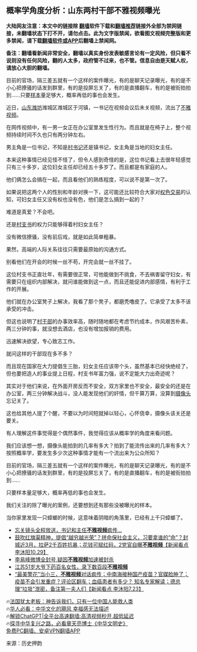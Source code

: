  <!-- 面包屑导航 --> <h2>概率学角度分析：山东两村干部不雅视频曝光</h2> <p class="notice"><b>大陆网友注意：本文中的链接除 <a href="https://github.com/bannedbook/fanqiang" >翻墙</a>软件下载和<a href="https://github.com/killgcd/justmysocks/blob/master/README.md">翻墙推荐</a>链接外全部为禁网链接，未翻墙状态下打不开，请勿点击。此为文字版禁闻，欲看图文视频完整版和更多禁闻，请下载<a href="https://github.com/bannedbook/fanqiang">翻墙软件或APP</a>后翻墙上禁闻网。</p><p>备注：翻墙看新闻非常安全，翻墙以真实身份发表敏感言论有一定风险，但只看不说则没有任何风险，翻的人太多，政府管不过来，也不管。信息自由是天赋人权，请放心大胆的翻墙。</b></p>  <div class="entry"> <p id="summary">目前的官场，隔三差五就有一个这样的案件曝光，有的是聊天记录曝光，有的是不小心把撩骚的话发到群里，有的是投屏忘关了，有的是直播翻车，有的是被街拍拍到……只要<a href="https://www.bannedbook.org/bnews/tag/%E6%A0%B7%E6%9C%AC/" class="st_tag internal_tag" rel="tag" title="标签 样本 下的日志">样本</a>量足够大，概率再低的事也会发生。</p> <p id="conimg">近日，<a href="https://www.bannedbook.org/bnews/tag/%e5%b1%b1%e4%b8%9c%e6%bd%8d%e5%9d%8a/" class="st_tag internal_tag" rel="tag" title="标签 山东潍坊 下的日志">山东潍坊</a>潍城区潍城区于河镇，一书记在视频会议后未关视频，流出了<a href="https://www.bannedbook.org/bnews/tag/%E4%B8%8D%E9%9B%85%E8%A7%86%E9%A2%91/" class="st_tag internal_tag" rel="tag" title="标签 不雅视频 下的日志">不雅视频</a>。</p> <p>在网传视频中，有一男一女正在办公室里发生性行为。而且就是在椅子上，整个视频持续时间不久也只有两分钟左右。</p> <p>男主角是一位书记，不知是<a href="https://www.bannedbook.org/bnews/tag/%E6%9D%91%E4%B9%A6%E8%AE%B0/" class="st_tag internal_tag" rel="tag" title="标签 村书记 下的日志">村书记</a>还是镇书记，女主角是当地的妇女主任。</p> <p>本来这种事情已经见怪不怪了，但令人感到奇怪的是，这位书记看上去很年轻感觉只有三十多岁，这位妇女主任却已经五十多岁了。而且都是有家庭的人。</p> <p>他们俩怎么会搞在一起，而且看他们的熟练程度，可以说不是第一次了。</p> <p>如果说把这两个人的性别和年龄对换一下，这可能还比较符合大家对<a href="https://www.bannedbook.org/bnews/tag/%e6%9d%83%e8%89%b2%e4%ba%a4%e6%98%93/" class="st_tag internal_tag" rel="tag" title="标签 权色交易 下的日志">权色交易</a>的认知，可妇女主任又没有权也没有色，他们是怎么搞到一起的？</p> <p>难道是真爱？不会吧。</p> <p>还是<a href="https://www.bannedbook.org/bnews/tag/%E6%9D%91%E6%94%AF%E4%B9%A6/" class="st_tag internal_tag" rel="tag" title="标签 村支书 下的日志">村支书</a>的权力只能够得着村妇女主任？</p> <p>没有微信撩骚，没有前后戏，就是如此简单粗暴。</p> <p>果然，高端的人际关系往往只需要最原始的沟通方式。</p> <p>别看他们在开会的时候一丝不苟，开完会就一丝不挂了。</p> <p>这位村支书正直壮年，有需要很正常，可他能做到不挑食，不去祸害留守妇女，有需要只在组织内部解决，就问谁能做到这一点，而且还能促进内部感情，有利于工作的开展。</p> <p>他们就在办公室凳子上解决，我看了那个凳子，都磨秃噜皮了。它承受了太多不该承受的冲击。</p>  <p>但这也说明了<a href="https://www.bannedbook.org/bnews/tag/%e6%9d%91%e5%b9%b2%e9%83%a8/" class="st_tag internal_tag" rel="tag" title="标签 村干部 下的日志">村干部</a>的办事效率高，随时随地都在考虑节约成本，作风艰苦朴素，两三分钟的事，就没想去酒店，也没有增加报销的费用。</p> <p>迅速解决欲望，专心致志工作。</p> <p>就问这样的干部现在多不多？</p> <p>而且现在国家在大力提倡生三胎，妇女主任应该带个头，虽然基本已经快绝经了，但也要把造人的事业提上日程，村支书年富力强，说不定能大力出奇迹呢？</p> <p>其实对于他们来说，在外面开房反而不安全，双方家里也不安全，最安全的还是在办公室，两三分钟解决战斗，没人能发现他们的奸情，但千算万算，没算到<a href="https://www.bannedbook.org/bnews/tag/%E6%91%84%E5%83%8F%E5%A4%B4/" class="st_tag internal_tag" rel="tag" title="标签 摄像头 下的日志">摄像头</a>忘记关了。</p> <p>这也给其他人提了个醒，不要以为时间短就掉以轻心，心怀侥幸，摄像头该关还是要关。</p> <p>有人理解这件事觉得是个偶然事件，我觉得应该从概率学的角度来看问题。</p>  <p>我们应该想一想，摄像头能拍到的几率有多大？拍到了能流传出来的几率有多大？按照概率学，要发生多少次这种事情才能有一个流出来为公众所知？</p> <p>目前的官场，隔三差五就有一个这样的案件曝光，有的是聊天记录曝光，有的是不小心把撩骚的话发到群里，有的是投屏忘关了，有的是直播翻车，有的是被街拍拍到……</p> <p>只要样本量足够大，概率再低的事也会发生。</p> <p>我们关注的除了曝光的案例，还要想到还有那些没被曝光的样本。</p> <p>当你家里发现一只蟑螂的时候，这意味着阴暗的角落里，已经有上千只蟑螂了。</p> <!--<div id="taboola-mid-1"></div>--><ul class='op-related-articles' title='相关阅读'> <li><a href='https://www.bannedbook.org/bnews/cnnews/20231006/1943265.html' target='_blank'>忘关镜头全程放送，书记和主任<b>不雅视频</b>疯传…</a></li> <li><a href='https://www.bannedbook.org/bnews/sohnews/20221030/1804179.html' target='_blank'>鼓吹红旗渠精神，提倡“越穷越光荣”？拼命保社会主义，习要拿谁的“命”？封城近3月，拉萨2千百姓抗暴；花钱可赋红码，2党官自曝<b>不雅视频</b>【新闻看点 李沐阳10.29】</a></li> <li><a href='https://www.bannedbook.org/bnews/yule/20220917/1785681.html' target='_blank'>李易峰微博全封号,疑因<b>不雅视频</b>加速被封杀</a></li> <li><a href='https://www.bannedbook.org/bnews/cnnews/20220905/1780777.html' target='_blank'>江苏51岁大爷下药百名女性，录下数百段<b>不雅视频</b></a></li> <li><a href='https://www.bannedbook.org/bnews/bannedvideo/20220724/1762349.html' target='_blank'>“最美警花”当小三，<b>不雅视频</b>对话疯传；中南海接种国产疫苗？官媒脸肿了；疫苗不会引发重症？评论区翻车；血癌患者有多少？ 知名专家解读；德总理“垃圾”泄密，备注第一夫人们【新闻看点 李沐阳7.23】</a></li> </ul> <p class="texttj"> 🔥<a href="https://www.bannedbook.org/bnews/ssgc/20230219/1850782.html" target="_blank">法国犹太老板：神告诉我们，只有一位中国人能救人类</a><br/> 🔥<a href="https://www.bannedbook.org/bnews/comments/20220220/1694796.html" target="_blank">华人必看：中华文化的飓风 幸福感无法描述</a><br/> 🔥<a href="https://github.com/bannedbook/fanqiang/wiki/V2ray%E6%9C%BA%E5%9C%BA" target="_blank">解锁ChatGPT|全平台高速翻墙:高清视频秒开,超低延迟</a><br/> 🔥<a href="https://www.bannedbook.org/bnews/comments/20220808/1768773.html" target="_blank">探寻中华复兴之路，必看章天亮博士《中华文明史》</a><br/> <a href="https://github.com/bannedbook/fanqiang/wiki/%E7%A6%81%E9%97%BB%E7%BD%91%E5%AE%89%E5%8D%93%E7%BF%BB%E5%A2%99%E6%96%B0%E9%97%BBAPP" target="_blank">免费PC翻墙、安卓VPN翻墙APP</a><br/> </p><p class="src-info">来源：历史押韵 </p> <a name='sharetosocial'></a> <div style="margin-bottom:5px;padding-bottom:5px;clear:both"> <div id="archive-pix-1" class="banner-ads"> <!-- AuctionX Display platform tag START --> <div id="27602x728x90x621x_ADSLOT1" clicktrack="%%CLICK_URL_ESC%%"></div>  <!-- AuctionX Display platform tag END --> </div> <div id="archive-pix-2" class="banner-ads"> <!-- AuctionX Display platform tag START --> <div id="27556x300x250x621x_ADSLOT1" clicktrack="%%CLICK_URL_ESC%%" style="margin:0 auto;text-align:center"></div>  <!-- AuctionX Display platform tag END --> </div> </div>  <div id="archive-pix-1" class="banner-ads"> <!-- AuctionX Display platform tag START --> <div id="27603x728x90x621x_ADSLOT1" clicktrack="%%CLICK_URL_ESC%%"></div>  <!-- AuctionX Display platform tag END --> </div> </div><!--END ENTRY--> 